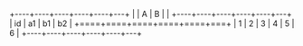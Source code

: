 +----+----+----+----+----+---+
|    | A       | B       |   |
+----+----+----+----+----+---+
| id | a1      | b1 | b2      |
+====+====+====+====+====+===+
| 1  | 2  | 3  | 4  | 5  | 6 |
+----+----+----+----+----+---+ 
